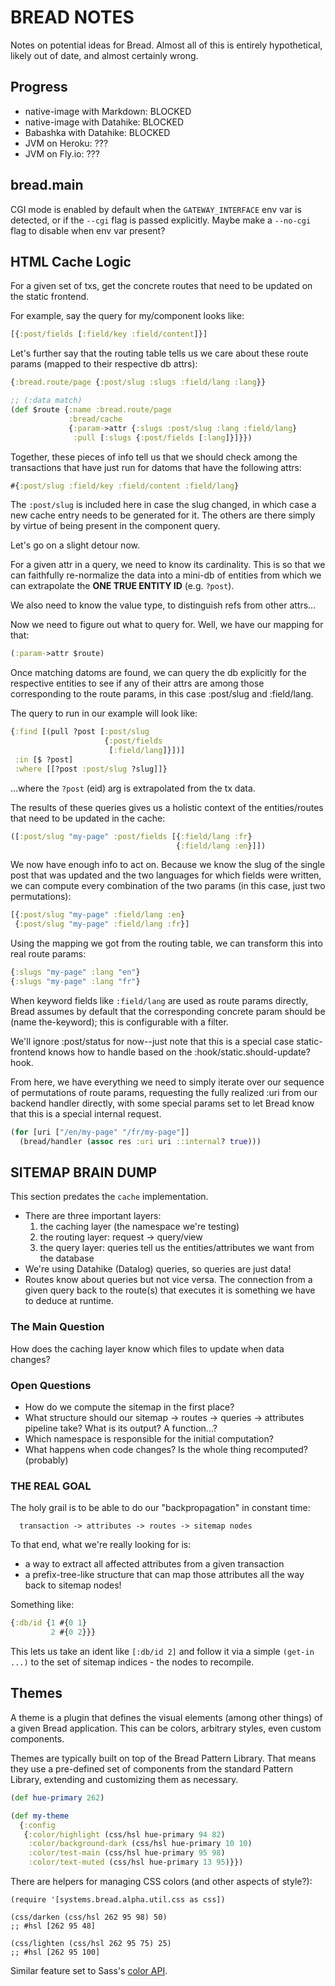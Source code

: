 # BREAD NOTES

Notes on potential ideas for Bread. Almost all of this is entirely hypothetical, likely out of date, and almost certainly wrong.

## Progress

- native-image with Markdown: BLOCKED
- native-image with Datahike: BLOCKED
- Babashka with Datahike: BLOCKED
- JVM on Heroku: ???
- JVM on Fly.io: ???

## bread.main

CGI mode is enabled by default when the `GATEWAY_INTERFACE` env var is detected, or if the `--cgi` flag is passed explicitly. Maybe make a `--no-cgi` flag to disable when env var present?

## HTML Cache Logic

For a given set of txs, get the concrete routes that need to be updated on the static frontend.

For example, say the query for my/component looks like:

```clojure
[{:post/fields [:field/key :field/content]}]
```

Let's further say that the routing table tells us we care about these route params (mapped to their respective db attrs):

```clojure
{:bread.route/page {:post/slug :slugs :field/lang :lang}}
```

```clojure
;; (:data match)
(def $route {:name :bread.route/page
             :bread/cache
             {:param->attr {:slugs :post/slug :lang :field/lang}
              :pull [:slugs {:post/fields [:lang]}]}})
```

Together, these pieces of info tell us that we should check among the transactions that have just run for datoms that have the following attrs:

```clojure
#{:post/slug :field/key :field/content :field/lang}
```

The `:post/slug` is included here in case the slug changed, in which case a new cache entry needs to be generated for it. The others are there simply by virtue of being present in the component query.

Let's go on a slight detour now.

For a given attr in a query, we need to know its cardinality. This is so that we can faithfully re-normalize the data into a mini-db of entities from which we can extrapolate the **ONE TRUE ENTITY ID** (e.g. `?post`).

We also need to know the value type, to distinguish refs from other attrs...

Now we need to figure out what to query for. Well, we have our mapping for that:

```clojure
(:param->attr $route)
```

Once matching datoms are found, we can query the db explicitly for the respective entities to see if any of their attrs are among those corresponding to the route params, in this case :post/slug and :field/lang.

The query to run in our example will look like:

```clojure
{:find [(pull ?post [:post/slug
                     {:post/fields
                      [:field/lang]}])]
 :in [$ ?post]
 :where [[?post :post/slug ?slug]]}
```

...where the `?post` (eid) arg is extrapolated from the tx data.

The results of these queries gives us a holistic context of the entities/routes that need to be updated in the cache:

```clojure
([:post/slug "my-page" :post/fields [{:field/lang :fr}
                                     {:field/lang :en}]])
```

We now have enough info to act on. Because we know the slug of the single post that was updated and the two languages for which fields were written, we can compute every combination of the two params (in this case, just two permutations):

```clojure
[{:post/slug "my-page" :field/lang :en}
 {:post/slug "my-page" :field/lang :fr}]
```

Using the mapping we got from the routing table, we can transform this into real route params:

```clojure
{:slugs "my-page" :lang "en"}
{:slugs "my-page" :lang "fr"}
```

When keyword fields like `:field/lang` are used as route params directly, Bread assumes by default that the corresponding concrete param should be (name the-keyword); this is configurable with a filter.

We'll ignore :post/status for now--just note that this is a special case static-frontend knows how to handle based on the :hook/static.should-update? hook.

From here, we have everything we need to simply iterate over our sequence of permutations of route params, requesting the fully realized :uri from our backend handler directly, with some special params set to let Bread know that this is a special internal request.

```clojure
(for [uri ["/en/my-page" "/fr/my-page"]]
  (bread/handler (assoc res :uri uri ::internal? true)))
```

## SITEMAP BRAIN DUMP

This section predates the `cache` implementation.

* There are three important layers:
  1. the caching layer (the namespace we're testing)
  2. the routing layer: request -> query/view
  3. the query layer: queries tell us the entities/attributes we want from
     the database
* We're using Datahike (Datalog) queries, so queries are just data!
* Routes know about queries but not vice versa. The connection from a given
  query back to the route(s) that executes it is something we have to deduce
  at runtime.

### The Main Question

How does the caching layer know which files to update when data changes?

### Open Questions

* How do we compute the sitemap in the first place?
* What structure should our sitemap -> routes -> queries -> attributes
  pipeline take? What is its output? A function...?
* Which namespace is responsible for the initial computation?
* What happens when code changes? Is the whole thing recomputed? (probably)

### THE REAL GOAL

The holy grail is to be able to do our "backpropagation" in constant time:

```
  transaction -> attributes -> routes -> sitemap nodes
```

To that end, what we're really looking for is:

* a way to extract all affected attributes from a given transaction
* a prefix-tree-like structure that can map those attributes all the way
  back to sitemap nodes!

Something like:

```clojure
{:db/id {1 #{0 1}
         2 #{0 2}}}
```

This lets us take an ident like `[:db/id 2]` and follow it via a simple
`(get-in ...)` to the set of sitemap indices - the nodes to recompile.

## Themes

A theme is a plugin that defines the visual elements (among other things) of a given Bread application. This can be colors, arbitrary styles, even custom components.

Themes are typically built on top of the Bread Pattern Library. That means they use a pre-defined set of components from the standard Pattern Library, extending and customizing them as necessary.

```clojure
(def hue-primary 262)

(def my-theme
  {:config
   {:color/highlight (css/hsl hue-primary 94 82)
    :color/background-dark (css/hsl hue-primary 10 10)
    :color/test-main (css/hsl hue-primary 95 98)
    :color/text-muted (css/hsl hue-primary 13 95)}})
```

There are helpers for managing CSS colors (and other aspects of style?):

```
(require '[systems.bread.alpha.util.css as css])

(css/darken (css/hsl 262 95 98) 50)
;; #hsl [262 95 48]

(css/lighten (css/hsl 262 95 75) 25)
;; #hsl [262 95 100]
```

Similar feature set to Sass's [color API](https://sass-lang.com/documentation/modules/color).
